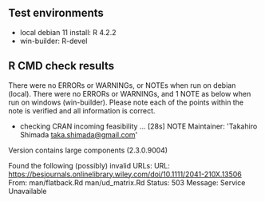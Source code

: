 ## Test environments
* local debian 11 install: R 4.2.2
* win-builder: R-devel


## R CMD check results

There were no ERRORs or WARNINGs, or NOTEs when run on debian (local).
There were no ERRORs or WARNINGs, and 1 NOTE as below when run on windows (win-builder).
Please note each of the points within the note is verified and all information is correct.


* checking CRAN incoming feasibility ... [28s] NOTE
Maintainer: 'Takahiro Shimada <taka.shimada@gmail.com>'

Version contains large components (2.3.0.9004)

Found the following (possibly) invalid URLs:
  URL: https://besjournals.onlinelibrary.wiley.com/doi/10.1111/2041-210X.13506
    From: man/flatback.Rd
          man/ud_matrix.Rd
    Status: 503
    Message: Service Unavailable